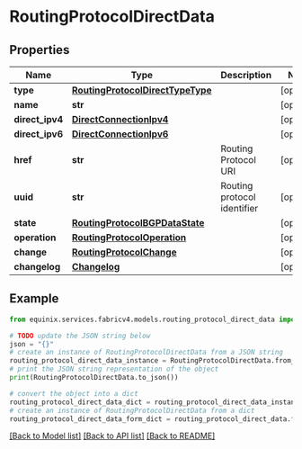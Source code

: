 # RoutingProtocolDirectData


## Properties

Name | Type | Description | Notes
------------ | ------------- | ------------- | -------------
**type** | [**RoutingProtocolDirectTypeType**](RoutingProtocolDirectTypeType.md) |  | [optional] 
**name** | **str** |  | [optional] 
**direct_ipv4** | [**DirectConnectionIpv4**](DirectConnectionIpv4.md) |  | [optional] 
**direct_ipv6** | [**DirectConnectionIpv6**](DirectConnectionIpv6.md) |  | [optional] 
**href** | **str** | Routing Protocol URI | [optional] 
**uuid** | **str** | Routing protocol identifier | [optional] 
**state** | [**RoutingProtocolBGPDataState**](RoutingProtocolBGPDataState.md) |  | [optional] 
**operation** | [**RoutingProtocolOperation**](RoutingProtocolOperation.md) |  | [optional] 
**change** | [**RoutingProtocolChange**](RoutingProtocolChange.md) |  | [optional] 
**changelog** | [**Changelog**](Changelog.md) |  | [optional] 

## Example

```python
from equinix.services.fabricv4.models.routing_protocol_direct_data import RoutingProtocolDirectData

# TODO update the JSON string below
json = "{}"
# create an instance of RoutingProtocolDirectData from a JSON string
routing_protocol_direct_data_instance = RoutingProtocolDirectData.from_json(json)
# print the JSON string representation of the object
print(RoutingProtocolDirectData.to_json())

# convert the object into a dict
routing_protocol_direct_data_dict = routing_protocol_direct_data_instance.to_dict()
# create an instance of RoutingProtocolDirectData from a dict
routing_protocol_direct_data_form_dict = routing_protocol_direct_data.from_dict(routing_protocol_direct_data_dict)
```
[[Back to Model list]](../README.md#documentation-for-models) [[Back to API list]](../README.md#documentation-for-api-endpoints) [[Back to README]](../README.md)


